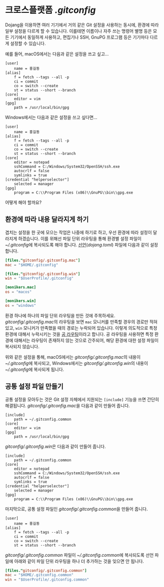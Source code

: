 크로스플랫폼 *.gitconfig*
=========================

Dojang을 이용하면 여러 기기에서 거의 같은 Git 설정을 사용하는 동시에,
환경에 따라 일부 설정을 다르게 할 수 있습니다.
이를테면 이름이나 자주 쓰는 명령어 별명 등은 모든 기기에서 동일하게 사용하고,
편집기나 SSH, GnuPG 프로그램 등은 기기마다 다르게 설정할 수 있습니다.

예를 들어, macOS에서는 다음과 같은 설정을 쓰고 싶고…

~~~~ gitconfig
[user]
	name = 홍길동
[alias]
	f = fetch --tags --all -p
	ci = commit
	co = switch --create
	st = status --short --branch
[core]
	editor = vim
[gpg]
	path = /usr/local/bin/gpg
~~~~

Windows에서는 다음과 같은 설정을 쓰고 싶다면…

~~~~ gitconfig
[user]
	name = 홍길동
[alias]
	f = fetch --tags --all -p
	ci = commit
	co = switch --create
	st = status --short --branch
[core]
	editor = notepad
	sshCommand = C:/Windows/System32/OpenSSH/ssh.exe
	autocrlf = false
	symlinks = true
[credential "helperselector"]
	selected = manager
[gpg]
	program = C:\\Program Files (x86)\\GnuPG\\bin\\gpg.exe
~~~~

어떻게 해야 할까요?


환경에 따라 내용 달라지게 하기
------------------------------

겹치는 설정을 한 곳에 모으는 작업은 나중에 하기로 하고,
우선 환경에 따라 설정이 달라지게 하겠습니다.
이를 위해선 파일 단위 라우팅을 통해 환경별 설정 파일이 *~/.gitconfig*에
복사되도록 해야 합니다.  [선언](../manifest.ko.md)(*dojang.toml*) 파일에
다음과 같이 설정합니다.

~~~~ toml
[files."gitconfig/.gitconfig.mac"]
mac = "$HOME/.gitconfig"

[files."gitconfig/.gitconfig.win"]
win = "$UserProfile/.gitconfig"

[monikers.mac]
os = "macos"

[monikers.win]
os = "windows"
~~~~

환경 하나에 하나의 파일 단위 라우팅을 만든 것에 주목하세요.
*gitconfig/.gitconfig.mac*의 라우팅을 보면 `mac` 모니커를 만족할 경우의
경로만 적혀 있고, `win` 모니커가 만족했을 때의 경로는 누락되어 있습니다.
이렇게 의도적으로 특정 환경에 대해서 누락시키는 것을
[공 라우팅](../routing.ko.md#공-라우팅)이라고 합니다.
공 라우팅을 사용하면 특정 환경에 대해서는 라우팅이 존재하지 않는 것으로
간주되어, 해당 환경에 대한 설정 파일이 복사되지 않습니다.

위와 같은 설정을 통해, macOS에서는 *gitconfig/.gitconfig.mac*의 내용이
*~/.gitconfig*에 복사되고, Windows에서는 *gitconfig/.gitconfig.win*의 내용이
*~/.gitconfig*에 복사되게 됩니다.


공통 설정 파일 만들기
---------------------

공통 설정을 모아두는 것은 Git 설정 자체에서 지원되는 `[include]` 기능을 쓰면
간단히 해결됩니다.  *gitconfig/.gitconfig.mac*을 다음과 같이 만들어 줍니다.

~~~~ gitconfig
[include]
	path = ~/.gitconfig.common
[core]
	editor = vim
[gpg]
	path = /usr/local/bin/gpg
~~~~

*gitconfig/.gitconfig.win*은 다음과 같이 만들어 줍니다.

~~~~ gitconfig
[include]
	path = ~/.gitconfig.common
[core]
	editor = notepad
	sshCommand = C:/Windows/System32/OpenSSH/ssh.exe
	autocrlf = false
	symlinks = true
[credential "helperselector"]
	selected = manager
[gpg]
	program = C:\\Program Files (x86)\\GnuPG\\bin\\gpg.exe
~~~~

마지막으로, 공통 설정 파일인 *gitconfig/.gitconfig.common*을 만들어 줍니다.

~~~~ gitconfig
[user]
	name = 홍길동
[alias]
	f = fetch --tags --all -p
	ci = commit
	co = switch --create
	st = status --short --branch
~~~~

*gitconfig/.gitconfig.common* 파일이 *~/.gitconfig.common*에 복사되도록 선언
파일에 아래와 같이 파일 단위 라우팅을 하나 더 추가하는 것을 잊으면 안 됩니다.

~~~~ toml
[files."gitconfig/.gitconfig.common"]
mac = "$HOME/.gitconfig.common"
win = "$UserProfile/.gitconfig.common"
~~~~

<!-- cSpell:ignore autocrlf helperselector -->
